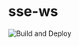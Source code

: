 # sse-ws
![Build and Deploy](https://github.com/rada-fairadova/sse-ws/actions/workflows/deploy.yml/badge.svg)